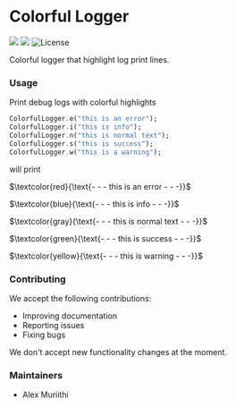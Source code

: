 # Colorful Logger
<p>
<a href="https://github.com/AlexMuriithi/colorful_logger.git"><img src="https://img.shields.io/badge/pub-v.0.0.1-brightgreen"></a>
<a><img src="https://img.shields.io/badge/language%20-English%20-red"></a>
<a><img src="https://img.shields.io/github/license/leisim/logger?logo=open-source-initiative&amp;logoColor=green" alt="License"></a>
</p>

Colorful logger that highlight log print lines.

### Usage

Print debug logs with colorful highlights

```dart
ColorfulLogger.e("this is an error");
ColorfulLogger.i("this is info");
ColorfulLogger.n("this is normal text");
ColorfulLogger.s("this is success");
ColorfulLogger.w("this is a warning");
```
will print

$\textcolor{red}{\text{- - - this is an error  - - -}}$

$\textcolor{blue}{\text{- - - this is info  - - -}}$

$\textcolor{gray}{\text{- - - this is normal text  - - -}}$

$\textcolor{green}{\text{- - - this is success - - -}}$

$\textcolor{yellow}{\text{- - - this is warning - - -}}$

### Contributing

We accept the following contributions:

* Improving documentation
* Reporting issues
* Fixing bugs

We don't accept new functionality changes at the moment.

### Maintainers

* Alex Muriithi
